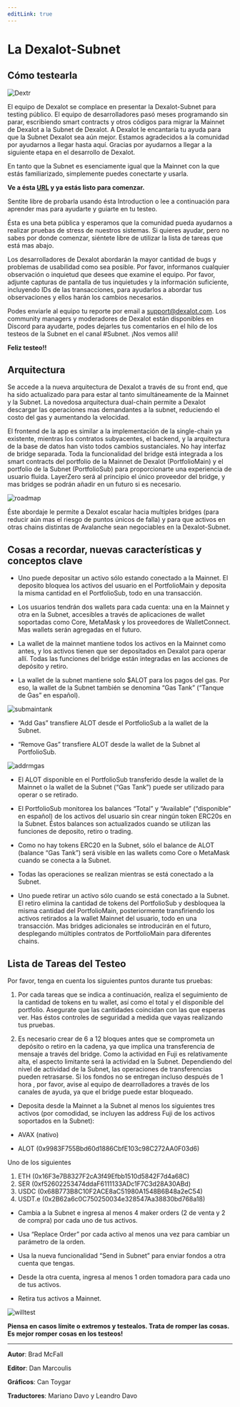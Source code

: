 ```yaml
---
editLink: true
---
```

# La Dexalot-Subnet
## Cómo testearla

![Dextr](/images/howtotest/dextrcomp.png)

El equipo de Dexalot se complace en presentar la Dexalot-Subnet para testing público. El equipo de desarrolladores pasó meses programando sin parar, escribiendo smart contracts y otros códigos para migrar la Mainnet de Dexalot a la Subnet de Dexalot. A Dexalot le encantaría tu ayuda para que la Subnet Dexalot sea aún mejor. Estamos agradecidos a la comunidad por ayudarnos a llegar hasta aquí. Gracias por ayudarnos a llegar a la siguiente etapa en el desarrollo de Dexalot.

En tanto que la Subnet es esenciamente igual que la Mainnet con la que estás familiarizado, simplemente puedes conectarte y usarla.

**Ve a ésta [URL](https://app.dexalot-test.com/trade) y ya estás listo para comenzar.**

Sentite libre de probarla usando ésta Introduction o lee a continuación para aprender mas para ayudarte y guiarte en tu testeo.

<VidStack src="youtube/vRvaswPuMNg" />

Ésta es una beta pública y esperamos que la comunidad pueda ayudarnos a realizar pruebas de stress de nuestros sistemas. Si quieres ayudar, pero no sabes por donde comenzar, siéntete libre de utilizar la lista de tareas que está mas abajo.

Los desarrolladores de Dexalot abordarán la mayor cantidad de bugs y problemas de usabilidad como sea posible. Por favor, informanos cualquier observación o inquietud que desees que examine el equipo. Por favor, adjunte capturas de pantalla de tus inquietudes y la información suficiente, incluyendo IDs de las transacciones, para ayudarlos a abordar tus observaciones y ellos harán los cambios necesarios.

Podes enviarle al equipo tu reporte por email a [support@dexalot.com](support@dexalot.com). Los community managers y moderadores de Dexalot están disponibles en Discord para ayudarte, podes dejarles tus comentarios en el hilo de los testeos de la Subnet en el canal #Subnet. ¡Nos vemos allí!

**Feliz testeo!!**

## Arquitectura

Se accede a la nueva arquitectura de Dexalot a través de su front end, que ha sido actualizado para para estar al tanto simultáneamente de la Mainnet y la Subnet. La novedosa arquitectura dual-chain permite a Dexalot descargar las operaciones mas demandantes a la subnet, reduciendo el costo del gas y aumentando la velocidad.

El frontend de la app es similar a la implementación de la single-chain ya existente, mientras los contratos subyacentes, el backend, y la arquitectura de la base de datos han visto todos cambios sustanciales. No hay interfaz de bridge separada. Toda la funcionalidad del bridge está integrada a los smart contracts del portfolio de la Mainnet de Dexalot (PortfolioMain) y el portfolio de la Subnet (PortfolioSub) para proporcionarte una experiencia de usuario fluida. LayerZero será al principio el único proveedor del bridge, y mas bridges se podrán añadir en un futuro si es necesario.

![roadmap](/images/howtotest/roadmp.png)

Éste abordaje le permite a Dexalot escalar hacia multiples bridges (para reducir aún mas el riesgo de puntos únicos de falla) y para que activos en otras chains distintas de Avalanche sean negociables en la Dexalot-Subnet.

## Cosas a recordar, nuevas características y conceptos clave

* Uno puede depositar un activo sólo estando conectado a la Mainnet. El deposito bloquea los activos del usuario en el PortfolioMain y deposita la misma cantidad en el PortfolioSub, todo en una transacción.

* Los usuarios tendrán dos wallets para cada cuenta: una en la Mainnet y otra en la Subnet, accesibles a través de aplicaciones de wallet soportadas como Core, MetaMask y los proveedores de WalletConnect. Mas wallets serán agregadas en el futuro.

* La wallet de la mainnet mantiene todos los activos en la Mainnet como antes, y los activos tienen que ser depositados en Dexalot para operar allí. Todas las funciones del bridge están integradas en las acciones de depósito y retiro.

* La wallet de la subnet mantiene solo $ALOT para los pagos del gas. Por eso, la wallet de la Subnet también se denomina “Gas Tank” (“Tanque de Gas” en español).

![submaintank](/images/howtotest/submaintank.png)

* “Add Gas” transfiere ALOT desde el PortfolioSub a la wallet de la Subnet.

* “Remove Gas” transfiere ALOT desde la wallet de la Subnet al PortfolioSub.

![addrmgas](/images/howtotest/addrmgas.png)

* El ALOT disponible en el PortfolioSub transferido desde la wallet de la Mainnet o la wallet de la Subnet (“Gas Tank”) puede ser utilizado para operar o se retirado.

* El PortfolioSub monitorea los balances “Total” y “Available” (“disponible” en español) de los activos del usuario sin crear ningún token ERC20s en la Subnet. Éstos balances son actualizados cuando se utilizan las funciones de deposito, retiro o trading.

* Como no hay tokens ERC20 en la Subnet, sólo el balance de ALOT (balance “Gas Tank”) será visible en las wallets como Core o MetaMask cuando se conecta a la Subnet.

* Todas las operaciones se realizan mientras se está conectado a la Subnet.

* Uno puede retirar un activo sólo cuando se está conectado a la Subnet. El retiro elimina la cantidad de tokens del PortfolioSub y desbloquea la misma cantidad del PortfolioMain, posteriormente transfiriendo los activos retirados a la wallet Mainnet del usuario, todo en una transacción.
Mas bridges adicionales se introducirán en el futuro, desplegando múltiples contratos de PortfolioMain para diferentes chains.

## Lista de Tareas del Testeo

Por favor, tenga en cuenta los siguientes puntos durante tus pruebas:

1. Por cada tareas que se indica a continuación, realiza el seguimiento de la cantidad de tokens en tu wallet, así como el total y el disponible del portfolio. Asegurate que las cantidades coincidan con las que esperas ver. Has éstos controles de seguridad a medida que vayas realizando tus pruebas.

2. Es necesario crear de 6 a 12 bloques antes que se comprometa un depósito o retiro en la cadena, ya que implica una transferencia de mensaje a través del bridge. Como la actividad en Fuji es relativamente alta, el aspecto limitante será la actividad en la Subnet. Dependiendo del nivel de actividad de la Subnet, las operaciones de transferencias pueden retrasarse. Si los fondos no se entregan incluso después de 1 hora , por favor, avise al equipo de dearrolladores a través de los canales de ayuda, ya que el bridge puede estar bloqueado.

* Deposita desde la Mainnet a la Subnet al menos los siguientes tres activos (por comodidad, se incluyen las address Fuji de los activos soportados en la Subnet):

* AVAX (nativo)

* ALOT (0x9983F755Bbd60d1886CbfE103c98C272AA0F03d6)

Uno de los siguientes

1. ETH (0x16F3e7B8327F2cA3f49Efbb1510d5842F7d4a68C)
2. SER (0xf52602253474ddaF6111133ADc1F7C3d28A30ABd)
3. USDC (0x68B773B8C10F2ACE8aC51980A1548B6B48a2eC54)
4. USDT.e (0x2B62a6c0C750250034e328547Aa38830bd768a18)

* Cambia a la Subnet e ingresa al menos 4 maker orders (2 de venta y 2 de compra) por cada uno de tus activos.

* Usa “Replace Order” por cada activo al menos una vez para cambiar un parámetro de la orden.

* Usa la nueva funcionalidad “Send in Subnet” para enviar fondos a otra cuenta que tengas.

* Desde la otra cuenta, ingresa al menos 1 orden tomadora para cada uno de tus activos.

* Retira tus activos a Mainnet.

![willtest](/images/howtotest/dextrbarttest.png)

**Piensa en casos límite o extremos y testealos. Trata de romper las cosas. Es mejor romper cosas en los testeos!**

---

**Autor**: Brad McFall

**Editor**: Dan Marcoulis

**Gráficos**: Can Toygar

**Traductores**: Mariano Davo y Leandro Davo

